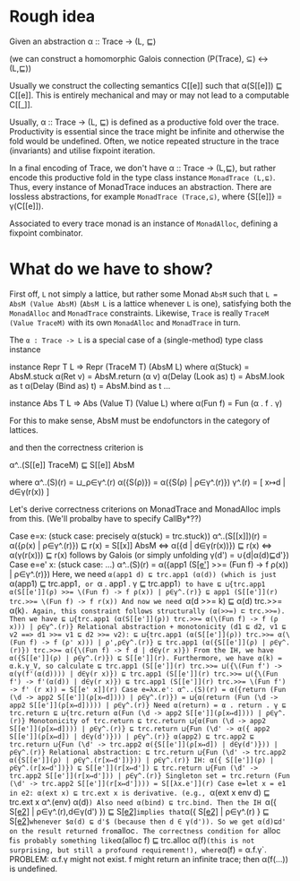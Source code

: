# Rough idea

Given an abstraction α :: Trace -> (L, ⊑)

(we can construct a homomorphic Galois connection (P(Trace), ⊆) <-> (L,⊑))

Usually we construct the collecting semantics C[[e]] such that α(S[[e]]) ⊑ C[[e]].
This is entirely mechanical and may or may not lead to a computable C[[_]].

Usually, α :: Trace -> (L, ⊑) is defined as a productive fold over the trace.
Productivity is essential since the trace might be infinite and otherwise the fold would be undefined.
Often, we notice repeated structure in the trace (invariants) and utilise fixpoint iteration.

In a final encoding of Trace, we don't have α :: Trace -> (L,⊑), but rather
encode this productive fold in the type class instance `MonadTrace (L,⊑)`.
Thus, every instance of MonadTrace induces an abstraction.
There are lossless abstractions, for example `MonadTrace (Trace,⊆)`, where {S[[e]]} = γ(C[[e]]).

Associated to every trace monad is an instance of `MonadAlloc`, defining a fixpoint combinator.

# What do we have to show?

First off, `L` not simply a lattice, but rather some Monad `AbsM` such that `L = AbsM (Value AbsM)` (`AbsM L` is a lattice whenever `L` is one),
satisfying both the `MonadAlloc` and `MonadTrace` constraints.
Likewise, `Trace` is really `TraceM (Value TraceM)` with its own `MonadAlloc` and `MonadTrace` in turn.

The `α : Trace -> L` is a special case of a (single-method) type class instance

instance Repr T L => Repr (TraceM T) (AbsM L) where
  α(Stuck) = AbsM.stuck
  α(Ret v) = AbsM.return (α v)
  α(Delay (Look as) t) = AbsM.look as t
  α(Delay (Bind as) t) = AbsM.bind as t
  ...

instance Abs T L => Abs (Value T) (Value L) where
  α(Fun f) = Fun (α . f . γ)

For this to make sense, AbsM must be endofunctors in the category of lattices.

and then the correctness criterion is

  α^..(S[[e]] TraceM) ⊑ S[[e]] AbsM

where
  α^..(S)(r) = ⊔_ρ∈γ^.(r) α({S(ρ)}) = α({S(ρ) | ρ∈γ^.(r)})
  γ^.(r) = [ x↦d | d∈γ(r(x)) ]

Let's derive correctness criterions on MonadTrace and MonadAlloc impls from this.
(We'll probalby have to specify CallBy*??)

Case e=x:
  (stuck case: precisely α(stuck) = trc.stuck))
  α^..(S[[x]])(r) = α({ρ(x) | ρ∈γ^.(r)}) ⊑ r(x) = S[[x]] AbsM
  <=>
  α({d | d∈γ(r(x))}) ⊑ r(x)
  <=>
  α(γ(r(x))) ⊑ r(x) follows by Galois (or simply unfolding γ(d') = ∪{d|α(d)⊑d'})
Case e=e' x:
  (stuck case: ...)
    α^..(S)(r)
  = α({app1 (S[[e']](ρ) >>= \(Fun f) -> f ρ(x)) | ρ∈γ^.(r)})
  Here, we need `α(app1 d) ⊑ trc.app1 (α(d)) (which is just `α(app1) ⊑ trc.app1`, or `α . app1 . γ ⊑ trc.app1`) to have
  ⊑ ⊔{trc.app1 α(S[[e']](ρ) >>= \(Fun f) -> f ρ(x)) | ρ∈γ^.(r)} ⊑ app1 (S[[e']](r) trc.>>= \(Fun f) -> f r(x))
  And now we need `α(d >>= k) ⊑ α(d) trc.>>= α(k)`. Again, this constraint follows structurally (α(>>=) ⊏ trc.>>=). Then we have
  ⊑ ⊔{trc.app1 (α(S[[e']](ρ)) trc.>>= α(\(Fun f) -> f (ρ x))) | ρ∈γ^.(r)}
  Relational abstraction + monotonicity (d1 ⊑ d2, v1 ⊑ v2 ==> d1 >>= v1 ⊑ d2 >>= v2):
  ⊑ ⊔{trc.app1 (α(S[[e']](ρ)) trc.>>= α(\(Fun f) -> f (ρ' x))) | ρ',ρ∈γ^.(r)}
  ⊑ trc.app1 (α({S[[e']](ρ) | ρ∈γ^.(r)}) trc.>>= α({\(Fun f) -> f d | d∈γ(r x)})
  From the IH, we have α({S[[e']](ρ) | ρ∈γ^.(r)}) ⊑ S[[e']](r). Furthermore, we have α(k) = α.k.γ_V, so calculate
  ⊑ trc.app1 (S[[e']](r) trc.>>= ⊔({\(Fun f') -> α(γ(f'(α(d)))) | d∈γ(r x)})
  ⊑ trc.app1 (S[[e']](r) trc.>>= ⊔({\(Fun f') -> f'(α(d)) | d∈γ(r x)})
  ⊑ trc.app1 (S[[e']](r) trc.>>= \(Fun f') -> f' (r x))
  = S[[e' x]](r)
Case e=λx.e':
    α^..(S)(r)
  = α({return (Fun (\d -> app2 S[[e']](ρ[x↦d]))) | ρ∈γ^.(r)})
  = ⊔{α(return (Fun (\d -> app2 S[[e']](ρ[x↦d])))) | ρ∈γ^.(r)}
  Need α(return) = α . return . γ ⊑ trc.return
  ⊑ ⊔{trc.return α(Fun (\d -> app2 S[[e']](ρ[x↦d]))) | ρ∈γ^.(r)}
  Monotonicity of trc.return
  ⊑ trc.return ⊔{α(Fun (\d -> app2 S[[e']](ρ[x↦d]))) | ρ∈γ^.(r)}
  ⊑ trc.return ⊔{Fun (\d' -> α({ app2 S[[e']](ρ[x↦d]) | d∈γ(d')})) | ρ∈γ^.(r)}
  α(app2) ⊑ trc.app2
  ⊑ trc.return ⊔{Fun (\d' -> trc.app2 α({S[[e']](ρ[x↦d]) | d∈γ(d')})) | ρ∈γ^.(r)}
  Relational abstraction:
  ⊑ trc.return ⊔{Fun (\d' -> trc.app2 α({S[[e']](ρ) | ρ∈γ^.(r[x↦d'])})) | ρ∈γ^.(r)}
  IH: α({ S[[e']](ρ) | ρ∈γ^.(r[x↦d'])}) ⊑ S[[e']](r[x↦d'])
  ⊑ trc.return ⊔{Fun (\d' -> trc.app2 S[[e']](r[x↦d'])) | ρ∈γ^.(r)}
  Singleton set
  = trc.return (Fun (\d' -> trc.app2 S[[e']](r[x↦d'])))
  = S[[λx.e']](r)
Case e=let x = e1 in e2:
  α(ext x) ⊑ trc.ext x is derivative. (e.g., `α(ext x env d) ⊑ trc.ext x α^.(env) α(d)`)
  Also need α(bind) ⊑ trc.bind.
  Then the IH `α({ S[[e2]](ρ[x↦d]) | ρ∈γ^.(r),d∈γ(d') }) ⊑ S[[e2]](r[x↦d'])`
  implies that `α({ S[[e2]](ρ[x↦d]) | ρ∈γ^.(r) } ⊑ S[[e2]](r[x↦d'])` whenever $α(d) ⊑ d'$ (because then d ∈ γ(d')).
  So we get α(d)⊑d' on the result returned from `alloc`.
  The correctness condition for `alloc f` is probably something like `α(alloc f) ⊑ trc.alloc α(f)` (this is not surprising, but still a profound requirement!),
  where `α(f) = α.f.γ`.
  PROBLEM: α.f.γ might not exist. f might return an infinite trace; then α(f(...)) is undefined.
